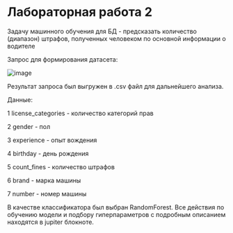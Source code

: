 # Лабораторная работа 2

Задачу машинного обучения для БД - предсказать количество (диапазон) штрафов, полученных человеком по основной информации о водителе

Запрос для формирования датасета:

![image](https://github.com/vellarLa/EnterpriseDataBase/assets/83453185/254a877f-68bb-4201-bbef-58d16fc3e8be)

Результат запроса был выгружен в .csv файл для дальнейшего анализа.

Данные:

 1   license_categories   - количество категорий прав
 
 2   gender              - пол
 
 3   experience          - опыт вождения
 
 4   birthday            - день рождения
 
 5   count_fines         - количество штрафов
 
 6   brand               - марка машины
 
 7   number              - номер машины

 В качестве классификатора был выбран RandomForest. Все действия по обучению модели и подбору гиперпараметров с подробным описанием находятся в jupiter блокноте. 

